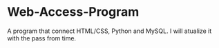 # Web-Access-Program
A program that connect HTML/CSS, Python and MySQL. I will atualize it with the pass from time.
